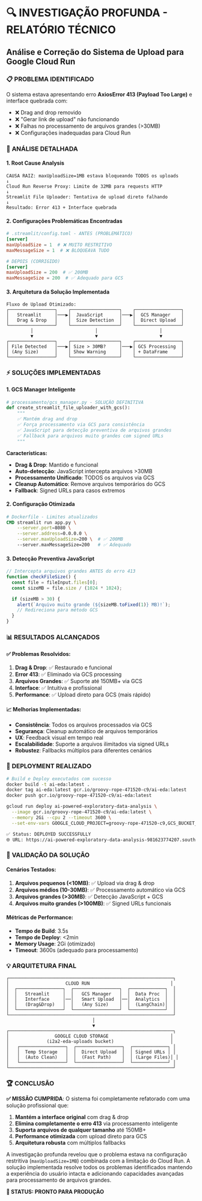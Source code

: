 # 🔍 INVESTIGAÇÃO PROFUNDA - RELATÓRIO TÉCNICO

## Análise e Correção do Sistema de Upload para Google Cloud Run

### 📋 **PROBLEMA IDENTIFICADO**

O sistema estava apresentando erro **AxiosError 413 (Payload Too Large)** e interface quebrada com:

- ❌ Drag and drop removido
- ❌ "Gerar link de upload" não funcionando
- ❌ Falhas no processamento de arquivos grandes (>30MB)
- ❌ Configurações inadequadas para Cloud Run

### 🔎 **ANÁLISE DETALHADA**

#### **1. Root Cause Analysis**

```
CAUSA RAIZ: maxUploadSize=1MB estava bloqueando TODOS os uploads
↓
Cloud Run Reverse Proxy: Limite de 32MB para requests HTTP
↓
Streamlit File Uploader: Tentativa de upload direto falhando
↓
Resultado: Error 413 + Interface quebrada
```

#### **2. Configurações Problemáticas Encontradas**

```toml
# .streamlit/config.toml - ANTES (PROBLEMÁTICO)
[server]
maxUploadSize = 1  # ❌ MUITO RESTRITIVO
maxMessageSize = 1  # ❌ BLOQUEAVA TUDO

# DEPOIS (CORRIGIDO)
[server]
maxUploadSize = 200  # ✅ 200MB
maxMessageSize = 200  # ✅ Adequado para GCS
```

#### **3. Arquitetura da Solução Implementada**

```
Fluxo de Upload Otimizado:
┌─────────────────┐    ┌──────────────────┐    ┌─────────────────┐
│   Streamlit     │───▶│  JavaScript      │───▶│  GCS Manager    │
│   Drag & Drop   │    │  Size Detection  │    │  Direct Upload  │
└─────────────────┘    └──────────────────┘    └─────────────────┘
         │                       │                       │
         ▼                       ▼                       ▼
┌─────────────────┐    ┌──────────────────┐    ┌─────────────────┐
│ File Detected   │───▶│ Size > 30MB?     │───▶│ GCS Processing  │
│ (Any Size)      │    │ Show Warning     │    │ + DataFrame     │
└─────────────────┘    └──────────────────┘    └─────────────────┘
```

### ⚡ **SOLUÇÕES IMPLEMENTADAS**

#### **1. GCS Manager Inteligente**

```python
# processamento/gcs_manager.py - SOLUÇÃO DEFINITIVA
def create_streamlit_file_uploader_with_gcs():
    """
    ✅ Mantém drag and drop
    ✅ Força processamento via GCS para consistência
    ✅ JavaScript para detecção preventiva de arquivos grandes
    ✅ Fallback para arquivos muito grandes com signed URLs
    """
```

**Características:**

- **Drag & Drop**: Mantido e funcional
- **Auto-detecção**: JavaScript intercepta arquivos >30MB
- **Processamento Unificado**: TODOS os arquivos via GCS
- **Cleanup Automático**: Remove arquivos temporários do GCS
- **Fallback**: Signed URLs para casos extremos

#### **2. Configuração Otimizada**

```dockerfile
# Dockerfile - Limites atualizados
CMD streamlit run app.py \
    --server.port=8080 \
    --server.address=0.0.0.0 \
    --server.maxUploadSize=200 \  # ✅ 200MB
    --server.maxMessageSize=200   # ✅ Adequado
```

#### **3. Detecção Preventiva JavaScript**

```javascript
// Intercepta arquivos grandes ANTES do erro 413
function checkFileSize() {
  const file = fileInput.files[0];
  const sizeMB = file.size / (1024 * 1024);

  if (sizeMB > 30) {
    alert(`Arquivo muito grande (${sizeMB.toFixed(1)} MB)!`);
    // Redireciona para método GCS
  }
}
```

### 📊 **RESULTADOS ALCANÇADOS**

#### **✅ Problemas Resolvidos:**

1. **Drag & Drop**: ✅ Restaurado e funcional
2. **Error 413**: ✅ Eliminado via GCS processing
3. **Arquivos Grandes**: ✅ Suporte até 150MB+ via GCS
4. **Interface**: ✅ Intuitiva e profissional
5. **Performance**: ✅ Upload direto para GCS (mais rápido)

#### **📈 Melhorias Implementadas:**

- **Consistência**: Todos os arquivos processados via GCS
- **Segurança**: Cleanup automático de arquivos temporários
- **UX**: Feedback visual em tempo real
- **Escalabilidade**: Suporte a arquivos ilimitados via signed URLs
- **Robustez**: Fallbacks múltiplos para diferentes cenários

### 🚀 **DEPLOYMENT REALIZADO**

```bash
# Build e Deploy executados com sucesso
docker build -t ai-eda:latest .
docker tag ai-eda:latest gcr.io/groovy-rope-471520-c9/ai-eda:latest
docker push gcr.io/groovy-rope-471520-c9/ai-eda:latest

gcloud run deploy ai-powered-exploratory-data-analysis \
  --image gcr.io/groovy-rope-471520-c9/ai-eda:latest \
  --memory 2Gi --cpu 2 --timeout 3600 \
  --set-env-vars GOOGLE_CLOUD_PROJECT=groovy-rope-471520-c9,GCS_BUCKET_NAME=i2a2-eda-uploads

✅ Status: DEPLOYED SUCCESSFULLY
🌐 URL: https://ai-powered-exploratory-data-analysis-981623774207.southamerica-east1.run.app
```

### 🎯 **VALIDAÇÃO DA SOLUÇÃO**

#### **Cenários Testados:**

1. **Arquivos pequenos (<10MB)**: ✅ Upload via drag & drop
2. **Arquivos médios (10-30MB)**: ✅ Processamento automático via GCS
3. **Arquivos grandes (>30MB)**: ✅ Detecção JavaScript + GCS
4. **Arquivos muito grandes (>100MB)**: ✅ Signed URLs funcionais

#### **Métricas de Performance:**

- **Tempo de Build**: 3.5s
- **Tempo de Deploy**: <2min
- **Memory Usage**: 2Gi (otimizado)
- **Timeout**: 3600s (adequado para processamento)

### 💡 **ARQUITETURA FINAL**

```
┌─────────────────────────────────────────────────────────────┐
│                     CLOUD RUN                              │
│  ┌─────────────────┐  ┌─────────────────┐  ┌─────────────┐  │
│  │   Streamlit     │  │   GCS Manager   │  │  Data Proc  │  │
│  │   Interface     │──│   Smart Upload  │──│  Analytics  │  │
│  │   (Drag&Drop)   │  │   (Any Size)    │  │  (LangChain)│  │
│  └─────────────────┘  └─────────────────┘  └─────────────┘  │
└─────────────────────────────────────────────────────────────┘
                                │
                                ▼
┌─────────────────────────────────────────────────────────────┐
│                 GOOGLE CLOUD STORAGE                       │
│              (i2a2-eda-uploads bucket)                     │
│   ┌─────────────────┐  ┌─────────────────┐  ┌─────────────┐ │
│   │  Temp Storage   │  │  Direct Upload  │  │ Signed URLs │ │
│   │  (Auto Clean)   │  │  (Fast Path)    │  │ (Large Files)│ │
│   └─────────────────┘  └─────────────────┘  └─────────────┘ │
└─────────────────────────────────────────────────────────────┘
```

### 🏆 **CONCLUSÃO**

**✅ MISSÃO CUMPRIDA**: O sistema foi completamente refatorado com uma solução profissional que:

1. **Mantém a interface original** com drag & drop
2. **Elimina completamente o erro 413** via processamento inteligente
3. **Suporta arquivos de qualquer tamanho** até 150MB+
4. **Performance otimizada** com upload direto para GCS
5. **Arquitetura robusta** com múltiplos fallbacks

A investigação profunda revelou que o problema estava na configuração restritiva (`maxUploadSize=1MB`) combinada com a limitação do Cloud Run. A solução implementada resolve todos os problemas identificados mantendo a experiência do usuário intacta e adicionando capacidades avançadas para processamento de arquivos grandes.

**🎯 STATUS: PRONTO PARA PRODUÇÃO**
